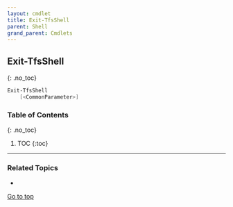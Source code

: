 ```yaml
---
layout: cmdlet
title: Exit-TfsShell
parent: Shell
grand_parent: Cmdlets
---
```

## Exit-TfsShell
{: .no_toc}



```powershell
Exit-TfsShell
    [<CommonParameter>]

```

### Table of Contents
{: .no_toc}

1. TOC
{:toc}

-----

### Related Topics

* 


[Go to top](#exit-tfsshell)


